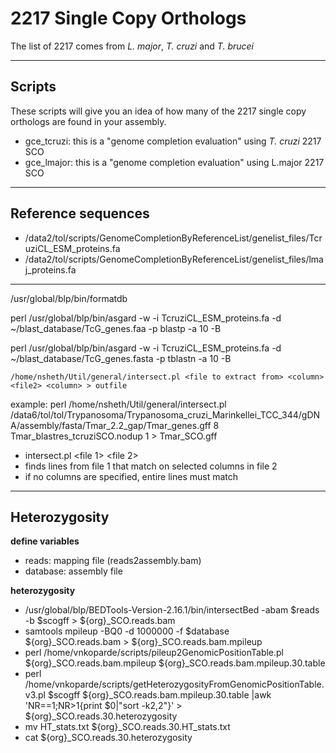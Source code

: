 2217 Single Copy Orthologs
==========================

The list of 2217 comes from *L. major*, *T. cruzi* and *T. brucei*

***

Scripts
-------
These scripts will give you an idea of how many of the 2217 single copy orthologs are found in your assembly.

* gce_tcruzi: this is a "genome completion evaluation" using *T. cruzi* 2217 SCO
* gce_lmajor: this is a "genome completion evaluation" using L.major 2217 SCO
	
***

Reference sequences
-------------------
* /data2/tol/scripts/GenomeCompletionByReferenceList/genelist_files/TcruziCL_ESM_proteins.fa
* /data2/tol/scripts/GenomeCompletionByReferenceList/genelist_files/lmaj_proteins.fa


***

/usr/global/blp/bin/formatdb


perl /usr/global/blp/bin/asgard -w -i TcruziCL_ESM_proteins.fa -d ~/blast_database/TcG_genes.faa -p blastp -a 10 -B

perl /usr/global/blp/bin/asgard -w -i TcruziCL_ESM_proteins.fa -d ~/blast_database/TcG_genes.fasta -p tblastn -a 10 -B


```
/home/nsheth/Util/general/intersect.pl <file to extract from> <column> <file2> <column> > outfile
```

example:
perl /home/nsheth/Util/general/intersect.pl /data6/tol/tol/Trypanosoma/Trypanosoma_cruzi_Marinkellei_TCC_344/gDNA/assembly/fasta/Tmar_2.2_gap/Tmar_genes.gff 8 Tmar_blastres_tcruziSCO.nodup 1 > Tmar_SCO.gff

* intersect.pl <file 1> <columns> <file 2> <columns>
* finds lines from file 1 that match on selected columns in file 2
* if no columns are specified, entire lines must match

***


Heterozygosity
--------------
**define variables**

* reads: mapping file (reads2assembly.bam)
* database: assembly file

**heterozygosity**

* /usr/global/blp/BEDTools-Version-2.16.1/bin/intersectBed -abam $reads -b $scogff > ${org}_SCO.reads.bam
* samtools mpileup -BQ0 -d 1000000 -f $database ${org}_SCO.reads.bam > ${org}_SCO.reads.bam.mpileup
* perl /home/vnkoparde/scripts/pileup2GenomicPositionTable.pl ${org}_SCO.reads.bam.mpileup ${org}_SCO.reads.bam.mpileup.30.table 
* perl /home/vnkoparde/scripts/getHeterozygosityFromGenomicPositionTable.v3.pl $scogff ${org}_SCO.reads.bam.mpileup.30.table  |awk 'NR==1;NR>1{print $0|"sort -k2,2"}' > ${org}_SCO.reads.30.heterozygosity
* mv HT_stats.txt ${org}_SCO.reads.30.HT_stats.txt
* cat ${org}_SCO.reads.30.heterozygosity

